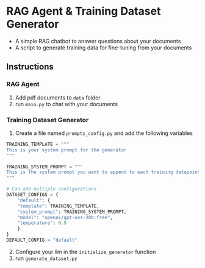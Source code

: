 # RAG Agent & Training Dataset Generator
- A simple RAG chatbot to answer questions about your documents
- A script to generate training data for fine-tuning from your documents

## Instructions
### RAG Agent
1. Add pdf documents to `data` folder
2. run `main.py` to chat with your documents

### Training Dataset Generator
1. Create a file named `prompts_config.py` and add the following variables
```python
TRAINING_TEMPLATE = """
This is your system prompt for the generator
"""

TRAINING_SYSTEM_PROMPT = """
This is the system prompt you want to append to each training datapoint
"""

# Can add multiple configurations
DATASET_CONFIGS = {
    "default": {
    "template": TRAINING_TEMPLATE,
    "system_prompt": TRAINING_SYSTEM_PROMPT,
    "model": "openai/gpt-oss-20b:free",
    "temperature": 0.9
    }
}
DEFAULT_CONFIG = "default"
```
2. Configure your llm in the `initialize_generator` function
3. run `generate_dataset.py`


